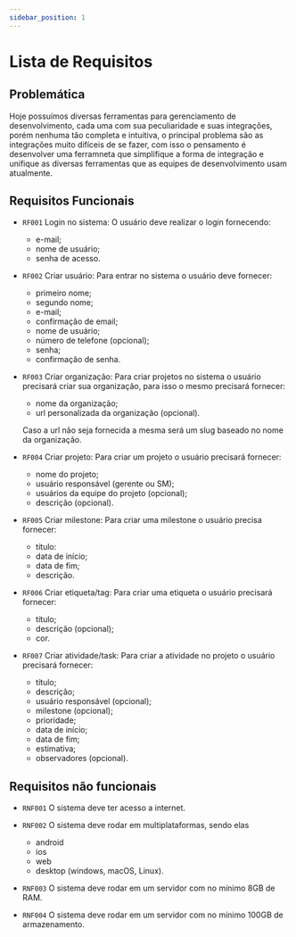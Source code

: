 ```yaml
---
sidebar_position: 1
---
```

# Lista de Requisitos

## Problemática

Hoje possuímos diversas ferramentas para gerenciamento de desenvolvimento, cada uma com sua peculiaridade e suas integrações, porém nenhuma tão completa e intuitiva, o principal problema são as integrações muito difíceis de se fazer, com isso o pensamento é desenvolver uma ferramneta que simplifique a forma de integração e unifique as diversas ferramentas que as equipes de desenvolvimento usam atualmente.

## Requisitos Funcionais

- `RF001` Login no sistema: O usuário deve realizar o login fornecendo:
  - e-mail;
  - nome de usuário;
  - senha de acesso.

- `RF002` Criar usuário: Para entrar no sistema o usuário deve fornecer:
  - primeiro nome;
  - segundo nome;
  - e-mail;
  - confirmação de email;
  - nome de usuário;
  - número de telefone (opcional);
  - senha;
  - confirmação de senha.

- `RF003` Criar organização: Para criar projetos no sistema o usuário precisará criar sua organização, para isso o mesmo precisará fornecer:
  - nome da organização;
  - url personalizada da organização (opcional).

  Caso a url não seja fornecida a mesma será um slug baseado no nome da organização.

- `RF004` Criar projeto: Para criar um projeto o usuário precisará fornecer:
  - nome do projeto;
  - usuário responsável (gerente ou SM);
  - usuários da equipe do projeto (opcional);
  - descrição (opcional).

- `RF005` Criar milestone: Para criar uma milestone o usuário precisa fornecer:
  - título:
  - data de início;
  - data de fim;
  - descrição.

- `RF006` Criar etiqueta/tag: Para criar uma etiqueta o usuário precisará fornecer:
  - título;
  - descrição (opcional);
  - cor.

- `RF007` Criar atividade/task: Para criar a atividade no projeto o usuário precisará fornecer:
  - título;
  - descrição;
  - usuário responsável (opcional);
  - milestone (opcional);
  - prioridade;
  - data de início;
  - data de fim;
  - estimativa;
  - observadores (opcional).

## Requisitos não funcionais

- `RNF001` O sistema deve ter acesso a internet.

- `RNF002` O sistema deve rodar em multiplataformas, sendo elas
  - android
  - ios
  - web
  - desktop (windows, macOS, Linux).

- `RNF003` O sistema deve rodar em um servidor com no mínimo 8GB de RAM.

- `RNF004` O sistema deve rodar em um servidor com no mínimo 100GB de armazenamento.
